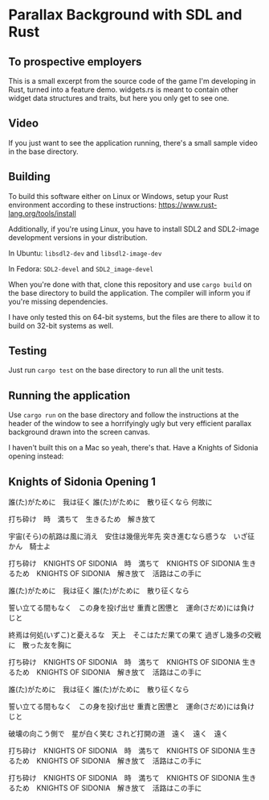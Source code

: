 # Parallax Background with SDL and Rust

To prospective employers
------------------------

This is a small excerpt from the source code of the game I'm developing in Rust, turned into a feature demo.
widgets.rs is meant to contain other widget data structures and traits, but here you only get to see one.

Video
-----

If you just want to see the application running, there's a small sample video in the base directory.

Building
--------

To build this software either on Linux or Windows, setup your Rust environment according to these instructions:
https://www.rust-lang.org/tools/install

Additionally, if you're using Linux, you have to install SDL2 and SDL2-image development versions in your distribution.

In Ubuntu: `libsdl2-dev` and `libsdl2-image-dev`

In Fedora: `SDL2-devel` and `SDL2_image-devel`

When you're done with that, clone this repository and use `cargo build` on the base directory to build the application.
The compiler will inform you if you're missing dependencies.

I have only tested this on 64-bit systems, but the files are there to allow it to build on 32-bit systems as well.

Testing
-------

Just run `cargo test` on the base directory to run all the unit tests.

Running the application
-----------------------

Use `cargo run` on the base directory and follow the instructions at the header of the window
to see a horrifyingly ugly but very efficient parallax background drawn into the screen canvas.

I haven't built this on a Mac so yeah, there's that. Have a Knights of Sidonia opening instead:

Knights of Sidonia Opening 1
----------------------------

誰(た)がために　我は征く
誰(た)がために　散り征くなら
何故に

打ち砕け　時　満ちて　生きるため　解き放て

宇宙(そら)の航路は風に消え　安住は幾億光年先
突き進むなら惑うな　いざ征かん　騎士よ

打ち砕け　KNIGHTS OF SIDONIA　時　満ちて　KNIGHTS OF SIDONIA
生きるため　KNIGHTS OF SIDONIA　解き放て　活路はこの手に

誰(た)がために　我は征く
誰(た)がために　散り征くなら

誓い立てる間もなく　この身を投げ出せ
重責と困憊と　運命(さだめ)には負けじと

終焉は何処(いずこ)と憂えるな　天上　そこはただ果ての果て
過ぎし幾多の交戦に　散った友を胸に

打ち砕け　KNIGHTS OF SIDONIA　時　満ちて　KNIGHTS OF SIDONIA
生きるため　KNIGHTS OF SIDONIA　解き放て　活路はこの手に

誰(た)がために　我は征く
誰(た)がために　散り征くなら

誓い立てる間もなく　この身を投げ出せ
重責と困憊と　運命(さだめ)には負けじと

破壊の向こう側で　星が白く笑む
されど打開の道　遠く　遠く　遠く

打ち砕け　KNIGHTS OF SIDONIA　時　満ちて　KNIGHTS OF SIDONIA
生きるため　KNIGHTS OF SIDONIA　解き放て　活路はこの手に

打ち砕け　KNIGHTS OF SIDONIA　時　満ちて　KNIGHTS OF SIDONIA
生きるため　KNIGHTS OF SIDONIA　解き放て　活路はこの手に

